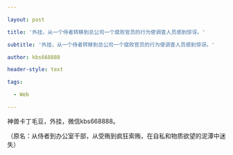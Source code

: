 ---
layout: post
title: '外挂，从一个侍者转移到总公司一个腐败官员的行为使调查人员感到惊讶。'
subtitle: '外挂，从一个侍者转移到总公司一个腐败官员的行为使调查人员感到惊讶。'
author: kbs668888
header-style: text
tags:
  - Web
---
神兽卡丁毛豆，外挂，微信kbs668888。

（原名：从侍者到办公室干部，从受贿到疯狂索贿，在自私和物质欲望的泥潭中迷失）


